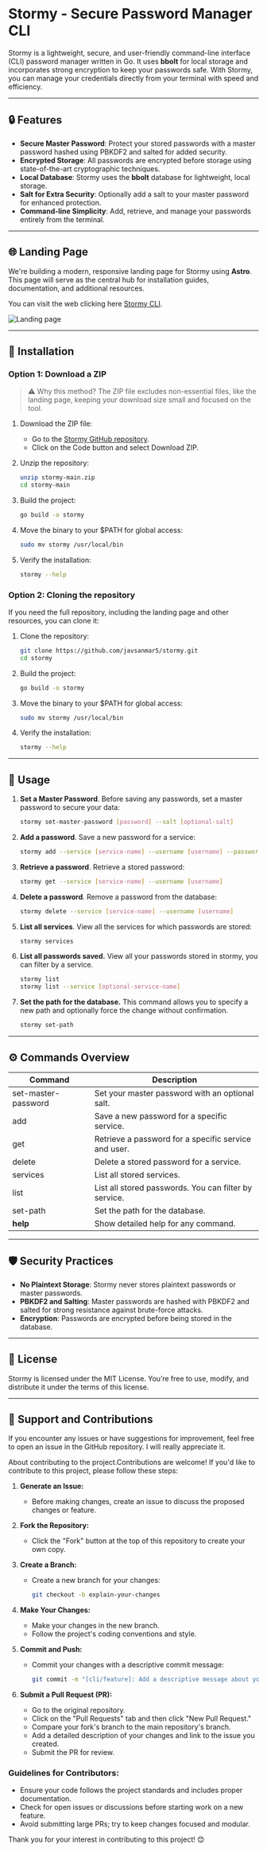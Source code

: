 # Stormy - Secure Password Manager CLI

Stormy is a lightweight, secure, and user-friendly command-line interface (CLI) password manager written in Go. It uses **bbolt** for local storage and incorporates strong encryption to keep your passwords safe. With Stormy, you can manage your credentials directly from your terminal with speed and efficiency.

---

## 🔒 Features

- **Secure Master Password**: Protect your stored passwords with a master password hashed using PBKDF2 and salted for added security.
- **Encrypted Storage**: All passwords are encrypted before storage using state-of-the-art cryptographic techniques.
- **Local Database**: Stormy uses the **bbolt** database for lightweight, local storage.
- **Salt for Extra Security**: Optionally add a salt to your master password for enhanced protection.
- **Command-line Simplicity**: Add, retrieve, and manage your passwords entirely from the terminal.

---

## 🌐 Landing Page

We're building a modern, responsive landing page for Stormy using **Astro**. This page will serve as the central hub for installation guides, documentation, and additional resources.

You can visit the web clicking here [Stormy CLI](http://stormyCLI.vercel.app).

![Landing page](static/landing-page.png)


---

## 🚀 Installation

### Option 1: Download a ZIP

> ⚠️ Why this method? The ZIP file excludes non-essential files, like the landing page, keeping your download size small and focused on the tool.

1. Download the ZIP file:
    - Go to the [Stormy GitHub repository](https://github.com/javsanmar5/stormy).
    - Click on the Code button and select Download ZIP.

2. Unzip the repository:
   ```bash
   unzip stormy-main.zip
   cd stormy-main
    ```


3. Build the project:
    ```bash
    go build -o stormy
    ```


4. Move the binary to your $PATH for global access:
    ```bash
    sudo mv stormy /usr/local/bin
    ```


5. Verify the installation:
    ```bash
    stormy --help
    ```

### Option 2: Cloning the repository

If you need the full repository, including the landing page and other resources, you can clone it:

1. Clone the repository:
   ```bash
   git clone https://github.com/javsanmar5/stormy.git
   cd stormy
    ```

 
2. Build the project:
    ```bash
    go build -o stormy
    ```


3. Move the binary to your $PATH for global access:
    ```bash
    sudo mv stormy /usr/local/bin
    ```


4. Verify the installation:
    ```bash
    stormy --help
    ```
---

## 📖 Usage

1. **Set a Master Password**. 
Before saving any passwords, set a master password to secure your data:

    ```bash
    stormy set-master-password [password] --salt [optional-salt]
    ```


2. **Add a password**.
Save a new password for a service:

    ```bash
    stormy add --service [service-name] --username [username] --password [password]
    ```
    
    
3. **Retrieve a password**.
Retrieve a stored password:
    ```bash
    stormy get --service [service-name] --username [username]
    ```

    
4. **Delete a password**.
Remove a password from the database:
    ```bash
    stormy delete --service [service-name] --username [username]
    ```


5. **List all services**.
View all the services for which passwords are stored:

    ```bash
    stormy services
    ```

6. **List all passwords saved.**
View all your passwords stored in stormy, you can filter by a service.
    
    ```bash
    stormy list
    stormy list --service [optional-service-name]
    ```

7. **Set the path for the database.**
This command allows you to specify a new path and optionally force the change without confirmation.

    ```bash
    stormy set-path
    ```
---

## ⚙️ Commands Overview
| Command |	Description |
|-------------|----------|
| set-master-password |	Set your master password with an optional salt. |
| add | Save a new password for a specific service.
| get | Retrieve a password for a specific service and user. |
| delete | Delete a stored password for a service.
| services | List all stored services.|
| list | List all stored passwords. You can filter by service.|
| set-path | Set the path for the database. |
| **help** |	Show detailed help for any command. |

---

## 🛡️ Security Practices

- **No Plaintext Storage**: Stormy never stores plaintext passwords or master passwords.
- **PBKDF2 and Salting**: Master passwords are hashed with PBKDF2 and salted for strong resistance against brute-force attacks.
- **Encryption**: Passwords are encrypted before being stored in the database.

---

## 📝 License

Stormy is licensed under the MIT License. You’re free to use, modify, and distribute it under the terms of this license.


---

## 📧 Support and Contributions

If you encounter any issues or have suggestions for improvement, feel free to open an issue in the GitHub repository. I will really appreciate it.

About contributing to the project.Contributions are welcome! If you'd like to contribute to this project, please follow these steps:

1. **Generate an Issue:**
   - Before making changes, create an issue to discuss the proposed changes or feature.

2. **Fork the Repository:**
   - Click the "Fork" button at the top of this repository to create your own copy.

3. **Create a Branch:**
   - Create a new branch for your changes:
     ```bash
     git checkout -b explain-your-changes
     ```

4. **Make Your Changes:**
   - Make your changes in the new branch.
   - Follow the project's coding conventions and style.

5. **Commit and Push:**
   - Commit your changes with a descriptive commit message:
     ```bash
     git commit -m "[cli/feature]: Add a descriptive message about your changes"
     ```

6. **Submit a Pull Request (PR):**
   - Go to the original repository.
   - Click on the "Pull Requests" tab and then click "New Pull Request."
   - Compare your fork's branch to the main repository's branch.
   - Add a detailed description of your changes and link to the issue you created.
   - Submit the PR for review.

### Guidelines for Contributors:
- Ensure your code follows the project standards and includes proper documentation.
- Check for open issues or discussions before starting work on a new feature.
- Avoid submitting large PRs; try to keep changes focused and modular.

Thank you for your interest in contributing to this project! 😊
